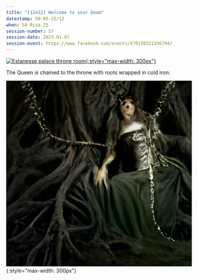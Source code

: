 ```yaml
---
title: "[12e12] Welcome to your Doom"
datestamp: 50-05-25/12
when: 50 Rixa 25
session-number: 57
session-date: 2023-01-07
session-event: https://www.facebook.com/events/670150321336704/
---
```


[![Estanesse palace throne room](https://i.pinimg.com/originals/15/97/aa/1597aa682e3ec06fca7d9b3a9d5acb20.jpg){:style="max-width: 300px"}](https://www.pinterest.com/pin/161074124166559381/)

The Queen is chained to the throne with roots wrapped in cold iron:

![Chained queen](assets/images/queen-chained.png){:style="max-width: 300px"}

